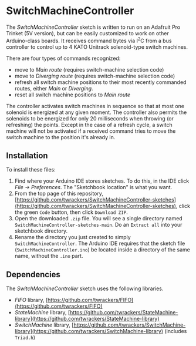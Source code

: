 # SwitchMachineController

The *SwitchMachineController* sketch is written to run on an Adafruit Pro Trinket (5V version), but can be easily customized to work on other Arduino-class boards.  It receives command bytes via I<sup>2</sup>C from a bus controller to control up to 4 KATO Unitrack solenoid-type switch machines.  

There are four types of commands recognized:

- move to *Main route* (requires switch-machine selection code)
- move to *Diverging route* (requires switch-machine selection code)
- refresh all switch machine positions to their most recently commanded routes, either *Main* or *Diverging*.
- reset all switch machine positions to *Main route*

The controller activates switch machines in sequence so that at most one solenoid is energized at any given moment.  The controller also permits the solenoids to be energized for only 20 milliseconds when throwing (or refreshing) the points.  Except in the case of a refresh cycle, a switch machine will not be activated if a received command tries to move the switch machine to the position it's already in.

## Installation ##

To install these files:

1. Find where your Arduino IDE stores sketches.  To do this, in the IDE click *File -> Preferences*.  The "Sketchbook location" is what you want.
2. From the top page of this repository, [https://github.com/twrackers/SwitchMachineController-sketches](https://github.com/twrackers/SwitchMachineController-sketches), click the green `Code` button, then click `Download ZIP`.
3. Open the downloaded `.zip` file.  You will see a single directory named `SwitchMachineController-sketches-main`.  Do an `Extract all` into your sketchbook directory.
4. Rename the directory you just created to simply `SwitchMachineController`.  The Arduino IDE requires that the sketch file (`SwitchMachineController.ino`) be located inside a directory of the same name, without the `.ino` part.

## Dependencies ##

The *SwitchMachineController* sketch uses the following libraries.

- *FIFO* library, [https://github.com/twrackers/FIFO](https://github.com/twrackers/FIFO)
- *StateMachine* library, [https://github.com/twrackers/StateMachine-library](https://github.com/twrackers/StateMachine-library)
- *SwitchMachine* library, [https://github.com/twrackers/SwitchMachine-library](https://github.com/twrackers/SwitchMachine-library) (includes `Triad.h`)
